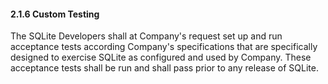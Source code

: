 #### 2\.1\.6 Custom Testing


The SQLite Developers shall at Company's request set up and run
acceptance tests according Company's specifications that are specifically 
designed to exercise SQLite as configured and used by Company.
These acceptance tests shall be run and shall pass prior to any release
of SQLite.



